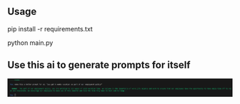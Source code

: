 ## Usage

pip install -r requirements.txt

python main.py

## Use this ai to generate prompts for itself

![alt text](prompt_generation_example.PNG)